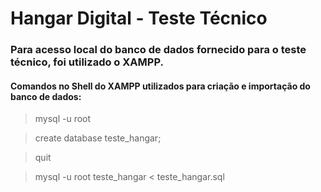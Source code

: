 # Hangar Digital - Teste Técnico

### Para acesso local do banco de dados fornecido para o teste técnico, foi utilizado o XAMPP.

#### Comandos no Shell do XAMPP utilizados para criação e importação do banco de dados:

> mysql -u root

> create database teste_hangar;

> quit

> mysql -u root teste_hangar < teste_hangar.sql

